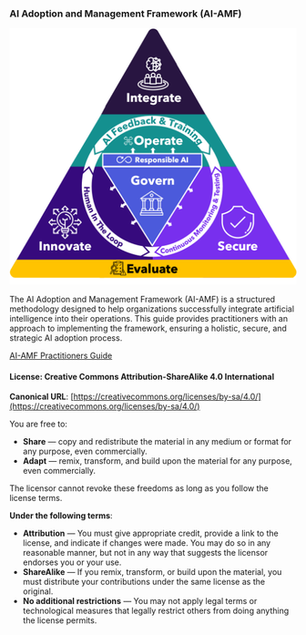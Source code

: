 ### AI Adoption and Management Framework (AI-AMF)

![AI-AMF Framework](AI-AMFramework.png)

The AI Adoption and Management Framework (AI-AMF) is a structured methodology designed to help organizations successfully integrate artificial intelligence into their operations. This guide provides practitioners with an approach to implementing the framework, ensuring a holistic, secure, and strategic AI adoption process.

[AI-AMF Practitioners Guide](practitioners_guide)


#### License: Creative Commons Attribution-ShareAlike 4.0 International

**Canonical URL**: [https://creativecommons.org/licenses/by-sa/4.0/](https://creativecommons.org/licenses/by-sa/4.0/)

You are free to:  
- **Share** — copy and redistribute the material in any medium or format for any purpose, even commercially.  
- **Adapt** — remix, transform, and build upon the material for any purpose, even commercially.  

The licensor cannot revoke these freedoms as long as you follow the license terms.

**Under the following terms**:  
- **Attribution** — You must give appropriate credit, provide a link to the license, and indicate if changes were made. You may do so in any reasonable manner, but not in any way that suggests the licensor endorses you or your use.  
- **ShareAlike** — If you remix, transform, or build upon the material, you must distribute your contributions under the same license as the original.  
- **No additional restrictions** — You may not apply legal terms or technological measures that legally restrict others from doing anything the license permits.

